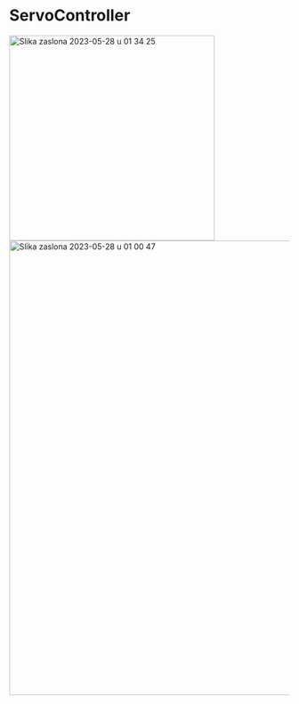 # ServoController
<img width="369" alt="Slika zaslona 2023-05-28 u 01 34 25" src="https://github.com/stjepanstojcevic/ServoController/assets/48209720/efc580f1-1d10-4e8c-9cee-52da92458d50">
<img width="817" alt="Slika zaslona 2023-05-28 u 01 00 47" src="https://github.com/stjepanstojcevic/ServoController/assets/48209720/0c81d1ab-dba3-4762-9dda-9b58726501ac">
